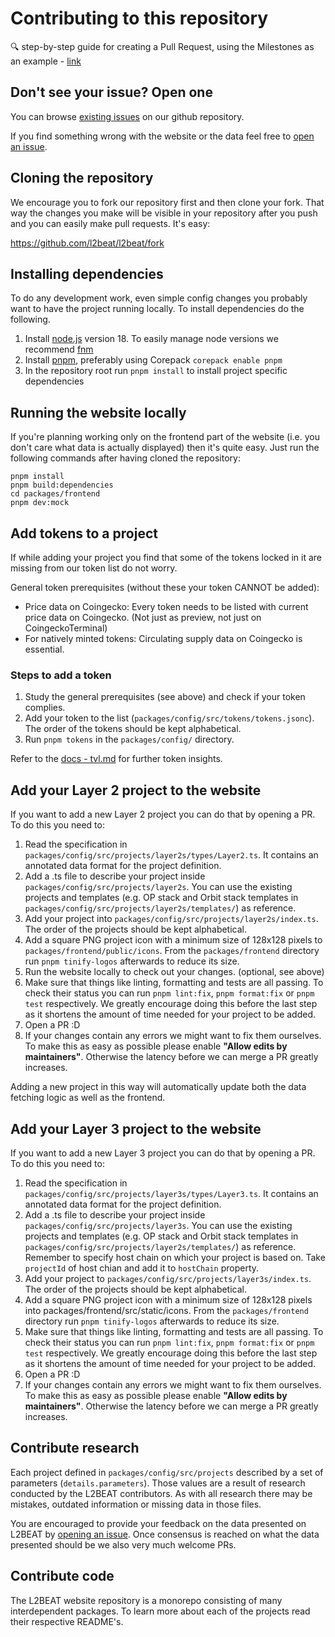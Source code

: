 # Contributing to this repository

🔍 step-by-step guide for creating a Pull Request, using the Milestones as an example -
[link](https://l2beat.notion.site/How-to-add-milestones-to-L2BEAT-0e8684a83c3c48ce8bc7b605d9c9a1bf)

## Don't see your issue? Open one

You can browse [existing issues](https://github.com/l2beat/l2beat/issues) on our github repository.

If you find something wrong with the website or the data feel free to
[open an issue](https://github.com/l2beat/l2beat/issues/new).

## Cloning the repository

We encourage you to fork our repository first and then clone your fork. That way the changes you
make will be visible in your repository after you push and you can easily make pull requests. It's
easy:

https://github.com/l2beat/l2beat/fork

## Installing dependencies

To do any development work, even simple config changes you probably want to have the project running
locally. To install dependencies do the following.

1. Install [node.js](https://nodejs.org/en/) version 18. To easily manage node versions we recommend
   [fnm](https://github.com/Schniz/fnm)
2. Install [pnpm](https://pnpm.io/installation#using-corepack), preferably using Corepack
   `corepack enable pnpm`
3. In the repository root run `pnpm install` to install project specific dependencies

## Running the website locally

If you're planning working only on the frontend part of the website (i.e. you don't care what data
is actually displayed) then it's quite easy. Just run the following commands after having cloned the
repository:

```
pnpm install
pnpm build:dependencies
cd packages/frontend
pnpm dev:mock
```

## Add tokens to a project

If while adding your project you find that some of the tokens locked in it are missing from our
token list do not worry.

General token prerequisites (without these your token CANNOT be added):
* Price data on Coingecko: Every token needs to be listed with current price data on Coingecko. (Not just as preview, not just on CoingeckoTerminal)
* For natively minted tokens: Circulating supply data on Coingecko is essential.

### Steps to add a token

1. Study the general prerequisites (see above) and check if your token complies.
2. Add your token to the list (`packages/config/src/tokens/tokens.jsonc`). The order of the tokens should be kept alphabetical.
3. Run `pnpm tokens` in the `packages/config/` directory.

Refer to the [docs - tvl.md](docs/tvl.md) for further token insights.

## Add your Layer 2 project to the website

If you want to add a new Layer 2 project you can do that by opening a PR. To do this you need to:

1. Read the specification in `packages/config/src/projects/layer2s/types/Layer2.ts`. It contains an annotated
   data format for the project definition.
2. Add a .ts file to describe your project inside `packages/config/src/projects/layer2s`. You can use the
   existing projects and templates (e.g. OP stack and Orbit stack templates in `packages/config/src/projects/layer2s/templates/`) as reference.
3. Add your project into `packages/config/src/projects/layer2s/index.ts`. The order of the projects should be
   kept alphabetical.
4. Add a square PNG project icon with a minimum size of 128x128 pixels to
   `packages/frontend/public/icons`. From the `packages/frontend` directory run `pnpm tinify-logos` afterwards to reduce its size.
5. Run the website locally to check out your changes. (optional, see above)
6. Make sure that things like linting, formatting and tests are all passing. To
   check their status you can run `pnpm lint:fix`, `pnpm format:fix` or `pnpm test`
   respectively. We greatly encourage doing this before the last step as it
   shortens the amount of time needed for your project to be added.
7. Open a PR :D
8. If your changes contain any errors we might want to fix them ourselves. To
   make this as easy as possible please enable **"Allow edits by maintainers"**.
   Otherwise the latency before we can merge a PR greatly increases.

Adding a new project in this way will automatically update both the data fetching logic as well as
the frontend.

## Add your Layer 3 project to the website

If you want to add a new Layer 3 project you can do that by opening a PR. To do this you need to:

1. Read the specification in `packages/config/src/projects/layer3s/types/Layer3.ts`. It contains an annotated
   data format for the project definition.
2. Add a .ts file to describe your project inside `packages/config/src/projects/layer3s`. You can use the
   existing projects and templates (e.g. OP stack and Orbit stack templates in `packages/config/src/projects/layer2s/templates/`) as reference. Remember to specify host chain on which your project is based on.
   Take `projectId` of host chian and add it to `hostChain` property.
3. Add your project to `packages/config/src/projects/layer3s/index.ts`. The order of the projects should be
   kept alphabetical.
4. Add a square PNG project icon with a minimum size of 128x128 pixels into
   packages/frontend/src/static/icons. From the `packages/frontend` directory
   run `pnpm tinify-logos` afterwards to reduce its size.
6. Make sure that things like linting, formatting and tests are all passing. To
   check their status you can run `pnpm lint:fix`, `pnpm format:fix` or `pnpm test`
   respectively. We greatly encourage doing this before the last step as it
   shortens the amount of time needed for your project to be added.
7. Open a PR :D
8. If your changes contain any errors we might want to fix them ourselves. To
   make this as easy as possible please enable **"Allow edits by maintainers"**.
   Otherwise the latency before we can merge a PR greatly increases.

## Contribute research

Each project defined in `packages/config/src/projects` described by a set of parameters
(`details.parameters`). Those values are a result of research conducted by the L2BEAT contributors.
As with all research there may be mistakes, outdated information or missing data in those files.

You are encouraged to provide your feedback on the data presented on L2BEAT by
[opening an issue](https://github.com/l2beat/l2beat/issues/new). Once consensus is reached on what
the data presented should be we also very much welcome PRs.

## Contribute code

The L2BEAT website repository is a monorepo consisting of many interdependent packages. To learn more about each of the projects read their respective README's.
